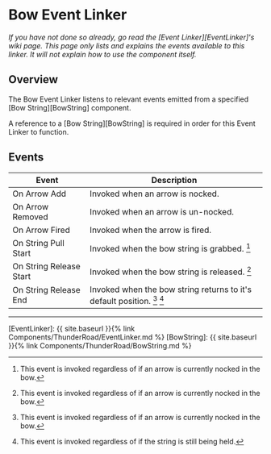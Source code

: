 # Bow Event Linker
*If you have not done so already, go read the [Event Linker][EventLinker]'s wiki page. This page only lists and explains the events available to this linker. It will not explain how to use the component itself.*

## Overview
The Bow Event Linker listens to relevant events emitted from a specified [Bow String][BowString] component. 

A reference to a [Bow String][BowString] is required in order for this Event Linker to function.  

## Events


| Event                     | Description
| ---                       | ---
| On Arrow Add              | Invoked when an arrow is nocked.
| On Arrow Removed          | Invoked when an arrow is un-nocked.
| On Arrow Fired            | Invoked when the arrow is fired.
| On String Pull Start      | Invoked when the bow string is grabbed. [^1]
| On String Release Start   | Invoked when the bow string is released. [^1]
| On String Release End     | Invoked when the bow string returns to it's default position. [^1] [^2]

-----

[^1]: This event is invoked regardless of if an arrow is currently nocked in the bow.
[^2]: This event is invoked regardless of if the string is still being held.



[EventLinker]:  {{ site.baseurl }}{% link Components/ThunderRoad/EventLinker.md %}
[BowString]:    {{ site.baseurl }}{% link Components/ThunderRoad/BowString.md %}